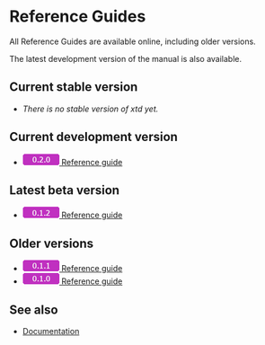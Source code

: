 # Reference Guides

All Reference Guides are available online, including older versions. 

The latest development version of the manual is also available.

## Current stable version

* *There is no stable version of xtd yet.*

## Current development version

* [![0.2.0](/pictures/releases/version_0_2_0.png) Reference guide](https://gammasoft71.github.io/xtd/reference_guides/latest/index.html)

## Latest beta version

* [![0.1.2](/pictures/releases/version_0_1_2.png) Reference guide](https://gammasoft71.github.io/xtd/reference_guides/v0.1.2/index.html)

## Older versions

* [![0.1.1](/pictures/releases/version_0_1_1.png) Reference guide](https://gammasoft71.github.io/xtd/reference_guides/v0.1.1/index.html)
* [![0.1.0](/pictures/releases/version_0_1_0.png) Reference guide](https://gammasoft71.github.io/xtd/reference_guides/v0.1.0/index.html)


## See also

- [Documentation](/docs/documentation)
